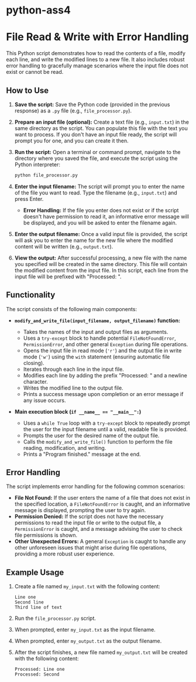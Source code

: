 # python-ass4
# File Read & Write with Error Handling

This Python script demonstrates how to read the contents of a file, modify each line, and write the modified lines to a new file. It also includes robust error handling to gracefully manage scenarios where the input file does not exist or cannot be read.

## How to Use

1.  **Save the script:** Save the Python code (provided in the previous response) as a `.py` file (e.g., `file_processor.py`).

2.  **Prepare an input file (optional):** Create a text file (e.g., `input.txt`) in the same directory as the script. You can populate this file with the text you want to process. If you don't have an input file ready, the script will prompt you for one, and you can create it then.

3.  **Run the script:** Open a terminal or command prompt, navigate to the directory where you saved the file, and execute the script using the Python interpreter:

    ```bash
    python file_processor.py
    ```

4.  **Enter the input filename:** The script will prompt you to enter the name of the file you want to read. Type the filename (e.g., `input.txt`) and press Enter.

    * **Error Handling:** If the file you enter does not exist or if the script doesn't have permission to read it, an informative error message will be displayed, and you will be asked to enter the filename again.

5.  **Enter the output filename:** Once a valid input file is provided, the script will ask you to enter the name for the new file where the modified content will be written (e.g., `output.txt`).

6.  **View the output:** After successful processing, a new file with the name you specified will be created in the same directory. This file will contain the modified content from the input file. In this script, each line from the input file will be prefixed with "Processed: ".

## Functionality

The script consists of the following main components:

* **`modify_and_write_file(input_filename, output_filename)` function:**
    * Takes the names of the input and output files as arguments.
    * Uses a `try-except` block to handle potential `FileNotFoundError`, `PermissionError`, and other general `Exception` during file operations.
    * Opens the input file in read mode (`'r'`) and the output file in write mode (`'w'`) using the `with` statement (ensuring automatic file closing).
    * Iterates through each line in the input file.
    * Modifies each line by adding the prefix "Processed: " and a newline character.
    * Writes the modified line to the output file.
    * Prints a success message upon completion or an error message if any issue occurs.

* **Main execution block (`if __name__ == "__main__":`)**
    * Uses a `while True` loop with a `try-except` block to repeatedly prompt the user for the input filename until a valid, readable file is provided.
    * Prompts the user for the desired name of the output file.
    * Calls the `modify_and_write_file()` function to perform the file reading, modification, and writing.
    * Prints a "Program finished." message at the end.

## Error Handling

The script implements error handling for the following common scenarios:

* **File Not Found:** If the user enters the name of a file that does not exist in the specified location, a `FileNotFoundError` is caught, and an informative message is displayed, prompting the user to try again.
* **Permission Denied:** If the script does not have the necessary permissions to read the input file or write to the output file, a `PermissionError` is caught, and a message advising the user to check file permissions is shown.
* **Other Unexpected Errors:** A general `Exception` is caught to handle any other unforeseen issues that might arise during file operations, providing a more robust user experience.

## Example Usage

1.  Create a file named `my_input.txt` with the following content:
    ```
    Line one
    Second line
    Third line of text
    ```

2.  Run the `file_processor.py` script.

3.  When prompted, enter `my_input.txt` as the input filename.

4.  When prompted, enter `my_output.txt` as the output filename.

5.  After the script finishes, a new file named `my_output.txt` will be created with the following content:
    ```
    Processed: Line one
    Processed: Second